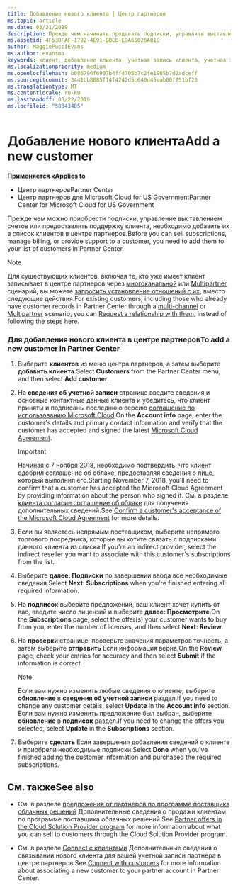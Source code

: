 ```yaml
---
title: Добавление нового клиента | Центр партнеров
ms.topic: article
ms.date: 03/21/2019
description: Прежде чем начинать продавать подписки, управлять выставлением счетов или предоставлять поддержку, необходимо зарегистрировать клиента в Центре партнеров.
ms.assetid: 4F53DFAF-1792-4E91-BBEB-E9A65026A81C
author: MaggiePucciEvans
ms.author: evansma
keywords: клиент, добавление клиента, учетная запись клиента, учетная запись клиента в Центре партнеров, клиенты, добавление клиентов, создание учетной записи клиента
ms.localizationpriority: medium
ms.openlocfilehash: b086796f6907b4ff4705b7c2fe1965b7d2adceff
ms.sourcegitcommit: 3441bb8085f14f4242d5c640d45eab00f751bf23
ms.translationtype: MT
ms.contentlocale: ru-RU
ms.lasthandoff: 03/22/2019
ms.locfileid: "58343405"
---
```

# <a name="add-a-new-customer"></a><span data-ttu-id="e59f0-104">Добавление нового клиента</span><span class="sxs-lookup"><span data-stu-id="e59f0-104">Add a new customer</span></span>

<span data-ttu-id="e59f0-105">**Применяется к**</span><span class="sxs-lookup"><span data-stu-id="e59f0-105">**Applies to**</span></span>

-  <span data-ttu-id="e59f0-106">Центр партнеров</span><span class="sxs-lookup"><span data-stu-id="e59f0-106">Partner Center</span></span>
-  <span data-ttu-id="e59f0-107">Центр партнеров для Microsoft Cloud for US Government</span><span class="sxs-lookup"><span data-stu-id="e59f0-107">Partner Center for Microsoft Cloud for US Government</span></span>

<span data-ttu-id="e59f0-108">Прежде чем можно приобрести подписки, управление выставлением счетов или предоставлять поддержку клиента, необходимо добавить их в список клиентов в центре партнеров.</span><span class="sxs-lookup"><span data-stu-id="e59f0-108">Before you can sell subscriptions, manage billing, or provide support to a customer, you need to add them to your list of customers in Partner  Center.</span></span>

>[!NOTE]
><span data-ttu-id="e59f0-109">Для существующих клиентов, включая те, кто уже имеет клиент записывает в центре партнеров через [многоканальной](multichannel.md) или [Multipartner](multipartner.md) сценарий, вы можете [запросить установление отношений с их](request-a-relationship-with-a-customer.md), вместо следующие действия.</span><span class="sxs-lookup"><span data-stu-id="e59f0-109">For existing customers, including those who already have customer records in Partner Center through a [multi-channel](multichannel.md) or [Multipartner](multipartner.md) scenario, you can [Request a relationship with them](request-a-relationship-with-a-customer.md), instead of following the steps here.</span></span>

### <a name="to-add-a-new-customer-in-partner-center"></a><span data-ttu-id="e59f0-110">Для добавления нового клиента в центре партнеров</span><span class="sxs-lookup"><span data-stu-id="e59f0-110">To add a new customer in Partner Center</span></span>

1. <span data-ttu-id="e59f0-111">Выберите **клиентов** из меню центра партнеров, а затем выберите **добавить клиента**.</span><span class="sxs-lookup"><span data-stu-id="e59f0-111">Select **Customers** from the Partner Center menu, and then select **Add customer**.</span></span>

2. <span data-ttu-id="e59f0-112">На **сведения об учетной записи** странице введите сведения и основные контактные данные клиента и убедитесь, что клиент приняты и подписаны последнюю версию [соглашение по использованию Microsoft Cloud](agreements.md).</span><span class="sxs-lookup"><span data-stu-id="e59f0-112">On the **Account info** page, enter the customer's details and primary contact information and verify that the customer has accepted and signed the latest [Microsoft Cloud Agreement](agreements.md).</span></span>

    >[!IMPORTANT]
      > <span data-ttu-id="e59f0-113">Начиная с 7 ноября 2018, необходимо подтвердить, что клиент одобрил соглашение об облаке, предоставляя сведения о лице, который выполнил его.</span><span class="sxs-lookup"><span data-stu-id="e59f0-113">Starting November 7, 2018, you'll need to confirm that a customer has accepted the Microsoft Cloud Agreement by providing information about the person who signed it.</span></span> <span data-ttu-id="e59f0-114">См. в разделе [клиента согласие соглашение об облаке](confirm-consent.md) для получения дополнительных сведений.</span><span class="sxs-lookup"><span data-stu-id="e59f0-114">See [Confirm a customer's acceptance of the Microsoft Cloud Agreement](confirm-consent.md) for more details.</span></span>

3. <span data-ttu-id="e59f0-115">Если вы являетесь непрямым поставщиком, выберите непрямого торгового посредника, которые вы хотите связать с подписками данного клиента из списка.</span><span class="sxs-lookup"><span data-stu-id="e59f0-115">If you're an indirect provider, select the indirect reseller you want to associate with this customer's subscriptions from the list.</span></span>

4. <span data-ttu-id="e59f0-116">Выберите **далее: Подписки** по завершении ввода все необходимые сведения.</span><span class="sxs-lookup"><span data-stu-id="e59f0-116">Select **Next: Subscriptions** when you're finished entering all required information.</span></span>

5. <span data-ttu-id="e59f0-117">На **подписок** выберите предложений, ваш клиент хочет купить от вас, введите число лицензий и выберите **далее: Просмотрите**.</span><span class="sxs-lookup"><span data-stu-id="e59f0-117">On the **Subscriptions** page, select the offer(s) your customer wants to buy from you, enter the number of licenses, and then select **Next: Review**.</span></span>

6. <span data-ttu-id="e59f0-118">На **проверки** странице, проверьте значения параметров точность, а затем выберите **отправить** Если информация верна.</span><span class="sxs-lookup"><span data-stu-id="e59f0-118">On the **Review** page, check your entries for accuracy and then select **Submit** if the information is correct.</span></span>

    >[!NOTE]
    ><span data-ttu-id="e59f0-119">Если вам нужно изменить любые сведения о клиенте, выберите **обновление** в **сведения об учетной записи** раздел.</span><span class="sxs-lookup"><span data-stu-id="e59f0-119">If you need to change any customer details, select **Update** in the **Account info** section.</span></span> <span data-ttu-id="e59f0-120">Если вам нужно изменить предложение был выбран, выберите **обновление** в **подписок** раздел.</span><span class="sxs-lookup"><span data-stu-id="e59f0-120">If you need to change the offers you selected, select **Update** in the **Subscriptions** section.</span></span>

7. <span data-ttu-id="e59f0-121">Выберите **сделать** Если завершения добавления сведений о клиенте и приобрели необходимые подписки.</span><span class="sxs-lookup"><span data-stu-id="e59f0-121">Select **Done** when you've finished adding the customer information and purchased the required subscriptions.</span></span>

## <a name="see-also"></a><span data-ttu-id="e59f0-122">См. также</span><span class="sxs-lookup"><span data-stu-id="e59f0-122">See also</span></span>

- <span data-ttu-id="e59f0-123">См. в разделе [предложения от партнеров по программе поставщика облачных решений](csp-offers.md) Дополнительные сведения о продажи клиентам по программе поставщика облачных решений.</span><span class="sxs-lookup"><span data-stu-id="e59f0-123">See [Partner offers in the Cloud Solution Provider program](csp-offers.md) for more information about what you can sell to customers through the Cloud Solution Provider program.</span></span>

- <span data-ttu-id="e59f0-124">См. в разделе [Connect с клиентами](customer-accounts.md) Дополнительные сведения о связывании нового клиента для вашей учетной записи партнера в центре партнеров.</span><span class="sxs-lookup"><span data-stu-id="e59f0-124">See [Connect with customers](customer-accounts.md) for more information about associating a new customer to your partner account in Partner Center.</span></span>